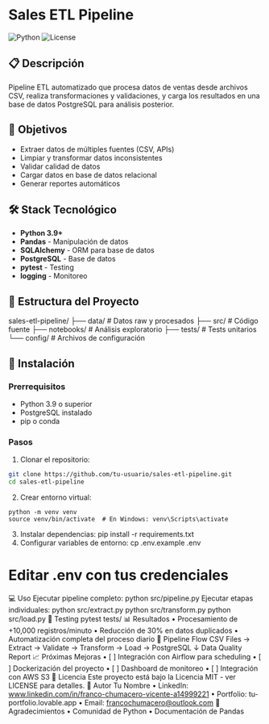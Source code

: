 # Sales ETL Pipeline

![Python](https://img.shields.io/badge/python-v3.9+-blue.svg)
![License](https://img.shields.io/badge/license-MIT-green.svg)

## 📋 Descripción

Pipeline ETL automatizado que procesa datos de ventas desde archivos CSV, realiza transformaciones y validaciones, y carga los resultados en una base de datos PostgreSQL para análisis posterior.

## 🎯 Objetivos

- Extraer datos de múltiples fuentes (CSV, APIs)
- Limpiar y transformar datos inconsistentes
- Validar calidad de datos
- Cargar datos en base de datos relacional
- Generar reportes automáticos

## 🛠️ Stack Tecnológico

- **Python 3.9+**
- **Pandas** - Manipulación de datos
- **SQLAlchemy** - ORM para base de datos
- **PostgreSQL** - Base de datos
- **pytest** - Testing
- **logging** - Monitoreo

## 📁 Estructura del Proyecto

sales-etl-pipeline/ ├── data/ # Datos raw y procesados ├── src/ # Código fuente ├── notebooks/ # Análisis exploratorio ├── tests/ # Tests unitarios └── config/ # Archivos de configuración

## 🚀 Instalación

### Prerrequisitos
- Python 3.9 o superior
- PostgreSQL instalado
- pip o conda

### Pasos

1. Clonar el repositorio:
```bash
git clone https://github.com/tu-usuario/sales-etl-pipeline.git
cd sales-etl-pipeline
```

2.	Crear entorno virtual:
```
python -m venv venv
source venv/bin/activate  # En Windows: venv\Scripts\activate
```
3.	Instalar dependencias:
pip install -r requirements.txt
4.	Configurar variables de entorno:
cp .env.example .env
# Editar .env con tus credenciales
💻 Uso
Ejecutar pipeline completo:
python src/pipeline.py
Ejecutar etapas individuales:
python src/extract.py
python src/transform.py
python src/load.py
🧪 Testing
pytest tests/
📊 Resultados
•	Procesamiento de +10,000 registros/minuto
•	Reducción de 30% en datos duplicados
•	Automatización completa del proceso diario
🔄 Pipeline Flow
CSV Files → Extract → Validate → Transform → Load → PostgreSQL
                                                   ↓
                                              Data Quality
                                                 Report
📈 Próximas Mejoras
•	[ ] Integración con Airflow para scheduling
•	[ ] Dockerización del proyecto
•	[ ] Dashboard de monitoreo
•	[ ] Integración con AWS S3
📝 Licencia
Este proyecto está bajo la Licencia MIT - ver LICENSE para detalles.
👤 Autor
Tu Nombre
•	LinkedIn: www.linkedin.com/in/franco-chumacero-vicente-a14999221
•	Portfolio: tu-portfolio.lovable.app
•	Email: francochumacero@outlook.com
🙏 Agradecimientos
•	Comunidad de Python
•	Documentación de Pandas
